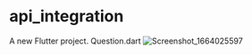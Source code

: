 # api_integration

A new Flutter project.
          Question.dart
   ![Screenshot_1664025597](https://user-images.githubusercontent.com/88947135/192100254-ca837153-1ec0-4bb5-ba95-63c014eeb3b3.png)
